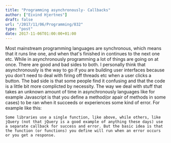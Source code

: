 ```yaml
---
title: "Programming asynchronously- Callbacks"
author: ["Eivind Hjertnes"]
draft: false
url: "/2017/11/06/Programming/832"
type: "post"
date: 2017-11-06T01:00:00+01:00
---
```


Most mainstream programming languages are synchronous, which means that
it runs line one, and when that's finished in continues to the next one
etc. While in asynchronously programming a lot of things are going on at
once. There are good and bad sides to both. I personally think that
asynchronously is the way to go if you are building user interfaces
because you don't need to deal with firing off threads etc when a user
clicks a button. The bad side is that some people find it confusing and
that the code is a little bit more complicted by necessity. The way we
deal with stuff that takes an unknown amount of time in asynchronously
languages like for example Javascript is that you define a method(or
apair of methods in some cases) to be ran when it succeeds or
experiences some kind of error. For example like this:

<div class="HTML">
  <div></div>

</p>

</div>

<div class="HTML">
  <div></div>

<script src="<https://gist.github.com/hjertnes/89edf838bfd0c30d930cba14255182d9.js>"></script>

</div>

<div class="HTML">
  <div></div>

<p>

</div>

```text
Some libraries use a single function, like above, while others, like jQuery (not that jQuery is a good example of anything these days) use a separate callback for success and error. But the basic idea is that the function (or functions) you define will run when an error occurs or you get a response.
```

<div class="HTML">
  <div></div>

</p>

</div>
